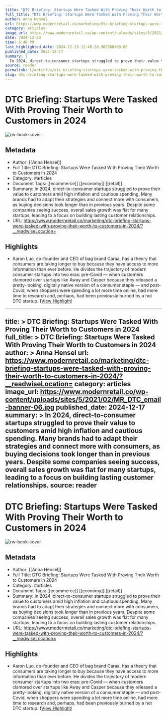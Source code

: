 ```yaml
---
title: "DTC Briefing: Startups Were Tasked With Proving Their Worth to Customers in 2024"
full_title: "DTC Briefing: Startups Were Tasked With Proving Their Worth to Customers in 2024"
author: Anna Hensel
url: https://www.modernretail.co/marketing/dtc-briefing-startups-were-tasked-with-proving-their-worth-to-customers-in-2024/?__readwiseLocation=
category: articles
image_url: https://www.modernretail.co/wp-content/uploads/sites/5/2021/02/MR_DTC_email-banner-06.jpg
date: 2024-12-29
time: 6:40 PM
last_highlighted_date: 2024-12-23 12:48:28.902968+00:00
published_date: 2024-12-17
summary: |
  In 2024, direct-to-consumer startups struggled to prove their value to customers amid high inflation and cautious spending. Many brands had to adapt their strategies and connect more with consumers, as buying decisions took longer than in previous years. Despite some companies seeing success, overall sales growth was flat for many startups, leading to a focus on building lasting customer relationships.
source: reader
permalink: l/articles/dtc-briefing-startups-were-tasked-with-proving-their-worth-to-customers-in-2024
slug: dtc-briefing-startups-were-tasked-with-proving-their-worth-to-customers-in-2024
---
```

# DTC Briefing: Startups Were Tasked With Proving Their Worth to Customers in 2024

![rw-book-cover](https://www.modernretail.co/wp-content/uploads/sites/5/2021/02/MR_DTC_email-banner-06.jpg)

## Metadata
- Author: [[Anna Hensel]]
- Full Title: DTC Briefing: Startups Were Tasked With Proving Their Worth to Customers in 2024
- Category: #articles
- Document Tags: [[ecommerce]] [[economy]] [[retail]] 
- Summary: In 2024, direct-to-consumer startups struggled to prove their value to customers amid high inflation and cautious spending. Many brands had to adapt their strategies and connect more with consumers, as buying decisions took longer than in previous years. Despite some companies seeing success, overall sales growth was flat for many startups, leading to a focus on building lasting customer relationships.
- URL: https://www.modernretail.co/marketing/dtc-briefing-startups-were-tasked-with-proving-their-worth-to-customers-in-2024/?__readwiseLocation=

## Highlights
- Aaron Luo, co-founder and CEO of bag brand Caraa, has a theory that consumers are taking longer to buy because they have access to more information than ever before. He divides the trajectory of modern consumer startups into two eras: pre-Covid — when customers clamored over startups like Away and Casper because they released a pretty-looking, digitally native version of a consumer staple — and post-Covid, when shoppers were spending a lot more time online, had more time to research and, perhaps, had been previously burned by a hot DTC startup. ([View Highlight](https://read.readwise.io/read/01jfsrzkxfa2detxssjwwtpmyf))


---
title: >
  DTC Briefing: Startups Were Tasked With Proving Their Worth to Customers in 2024
full_title: >
  DTC Briefing: Startups Were Tasked With Proving Their Worth to Customers in 2024
author: >
  Anna Hensel
url: https://www.modernretail.co/marketing/dtc-briefing-startups-were-tasked-with-proving-their-worth-to-customers-in-2024/?__readwiseLocation=
category: articles
image_url: https://www.modernretail.co/wp-content/uploads/sites/5/2021/02/MR_DTC_email-banner-06.jpg
published_date: 2024-12-17
summary: >
  In 2024, direct-to-consumer startups struggled to prove their value to customers amid high inflation and cautious spending. Many brands had to adapt their strategies and connect more with consumers, as buying decisions took longer than in previous years. Despite some companies seeing success, overall sales growth was flat for many startups, leading to a focus on building lasting customer relationships.
source: reader
---
# DTC Briefing: Startups Were Tasked With Proving Their Worth to Customers in 2024

![rw-book-cover](https://www.modernretail.co/wp-content/uploads/sites/5/2021/02/MR_DTC_email-banner-06.jpg)

## Metadata
- Author: [[Anna Hensel]]
- Full Title: DTC Briefing: Startups Were Tasked With Proving Their Worth to Customers in 2024
- Category: #articles
- Document Tags: [[ecommerce]] [[economy]] [[retail]] 
- Summary: In 2024, direct-to-consumer startups struggled to prove their value to customers amid high inflation and cautious spending. Many brands had to adapt their strategies and connect more with consumers, as buying decisions took longer than in previous years. Despite some companies seeing success, overall sales growth was flat for many startups, leading to a focus on building lasting customer relationships.
- URL: https://www.modernretail.co/marketing/dtc-briefing-startups-were-tasked-with-proving-their-worth-to-customers-in-2024/?__readwiseLocation=

## Highlights
- Aaron Luo, co-founder and CEO of bag brand Caraa, has a theory that consumers are taking longer to buy because they have access to more information than ever before. He divides the trajectory of modern consumer startups into two eras: pre-Covid — when customers clamored over startups like Away and Casper because they released a pretty-looking, digitally native version of a consumer staple — and post-Covid, when shoppers were spending a lot more time online, had more time to research and, perhaps, had been previously burned by a hot DTC startup. ([View Highlight](https://read.readwise.io/read/01jfsrzkxfa2detxssjwwtpmyf))


